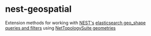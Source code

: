 # nest-geospatial
Extension methods for working with [NEST's](https://github.com/elastic/elasticsearch-net) [elasticsearch geo_shape queries and filters](https://www.elastic.co/guide/en/elasticsearch/reference/current/query-dsl-geo-shape-query.html) using [NetTopologySuite geometries](https://github.com/NetTopologySuite/NetTopologySuite/)
